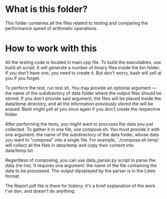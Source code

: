 # What is this folder?

This folder containes all the files related to testing and comparing the performance speed of arithmetic operations.

# How to work with this

All the testing code is located in main.cpp file. To build the executables, use build.sh script. It will generate a number of binary files inside the bin folder. If you don't have one, you need to create it. But don't worry, bash will yell at you if you forget.

To perform the test, run test.sh. You may provide an optional argument — the name of the subdirectory of data folder where the output files should be stored. If you don't provide said argument, the files will be placed inside the data/temp directory, and all the information previously stored the will be erased. Bash might yell at you once again if you don't create the respective folder.

After performing the tests, you might want to proccess the data you just collected. To gather it in one file, use compose.sh. You must provide it with one argument: the name of the subdirectory of the data folder, whose data you want to "compose" into a single file. For example, './compose.sh temp' will collect all the files in data/temp and copy their content into data/temp.txt .

Regardless of composing, you can use data_parser.py script to parse the data (he-he). It requires one argument: the name of the file containing the data to be processed. The output dipsplayed by the parser is in the Latex format.

The Report.pdf file is there for history; it's a brief explanation of the work I've don, and doesn't do anything.